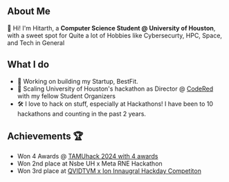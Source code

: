 ## About Me
👋 Hi! I'm Hitarth, a __Computer Science Student @ University of Houston__, with a sweet spot for Quite a lot of Hobbies like Cybersecurty, HPC, Space, and Tech in General

## What I do
- 🌱 Working on building my Startup, BestFit.
- 🎯 Scaling University of Houston's hackathon as Director @ [CodeRed](https://github.com/UHCodeRED) with my fellow Student Organizers
- 🛠️ I love to hack on stuff, especially at Hackathons! I have been to 10 hackathons and counting in the past 2 years.

## Achievements 🏆
- Won 4 Awards @ [TAMUhack 2024 with 4 awards](https://devpost.com/software/space-explorer-game)
- Won 2nd place at Nsbe UH x Meta RNE Hackathon
- Won 3rd place at [QVIDTVM x Ion Innaugral Hackday Competiton](https://iondistrict.com/event/qvidtvm-x-the-ion-inaugural-hack-day-competition/)
